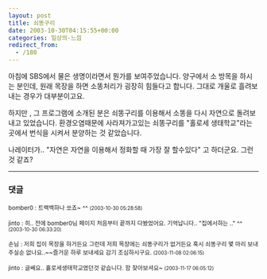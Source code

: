 ```yaml
---
layout: post
title: 쇠똥구리
date: 2003-10-30T04:15:55+00:00
categories: 일상의-느낌
redirect_from:
  - /180
---
```


아침에 SBS에서 물은 생명이라면서 뭔가를 보여주었습니다. 양구에서 소 방목을 하시는 분인데, 원래 목장을 하면 소똥처리가 굉장히 힘들다고 합니다. 그대로 개울로 흘려보내는 경우가 대부분이고요.

하지만 , 그 프로그램에 소개된 분은 쇠똥구리를 이용해서 소똥을 다시 자연으로 돌려보내고 있었습니다. 환경오염때문에 사라져가고있는 쇠똥구리를 "홀로세 생태학교"라는 곳에서 번식을 시켜서 분양하는 것 같았습니다.

나레이터가.. "자연은 자연을 이용해서 정화할 때 가장 잘 할수있다" 고 하더군요. 그런것 같죠?

* * *

### 댓글



<!--- cmt:391 --->
<!--- mail: --->
<!--- parent:0 --->

<small class=comment>bomber0 : 트랙백하나 쏘죠~ ^^ <small>(2003-10-30 05:28:58)</small></small>


<!--- cmt:392 --->
<!--- mail: --->
<!--- parent:0 --->

<small class=comment>jinto : 히.. 전에 bomber0님 페이지 처음부터 끝까지 다봤었어요. 기억납니다.. "집에서하는 .." ^^ <small>(2003-10-30 06:33:20)</small></small>


<!--- cmt:393 --->
<!--- mail: --->
<!--- parent:0 --->

<small class=comment>손님 : 저희 집이 목장을 하거든요 그런데 저희 목장에는 쇠똥구리가 없거든요 혹시 쇠똥구리 몇 마리 보내주실순 없나요..~~즐거운 하루 보내세요 감기 조심하시구요. <small>(2003-11-08 02:06:15)</small></small>


<!--- cmt:394 --->
<!--- mail: --->
<!--- parent:0 --->

<small class=comment>jinto : 글쎄요.. 홀로세생태학교였던것 같습니다. 함 찾아보셔요~ <small>(2003-11-17 06:05:12)</small></small>

